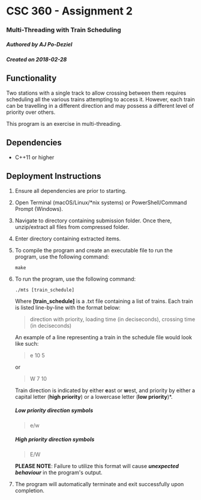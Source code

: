 # CSC 360 - Assignment 2
### Multi-Threading with Train Scheduling

##### Authored by AJ Po-Deziel
##### Created on 2018-02-28

## Functionality
Two stations with a single track to allow crossing between them requires
scheduling all the various trains attempting to access it. However, each train
can be travelling in a different direction and may possess a different level
of priority over others.

This program is an exercise in multi-threading.

## Dependencies
* C++11 or higher

## Deployment Instructions
1. Ensure all dependencies are prior to starting.

2. Open Terminal (macOS/Linux/*nix systems) or PowerShell/Command Prompt (Windows).

3. Navigate to directory containing submission folder. Once there, unzip/extract
   all files from compressed folder.

4. Enter directory containing extracted items.

5. To compile the program and create an executable file to run the program,
   use the following command:
   ```
   make
   ```

6. To run the program, use the following command:
   ```
   ./mts [train_schedule]
   ```
   Where **[train_schedule]** is a .txt file containing a list of trains.
   Each train is listed line-by-line with the format below:
   > direction with priority, loading time (in deciseconds), crossing time (in deciseconds)

   An example of a line representing a train in the schedule file would look like such:
   > e 10 5

   or

   > W 7 10

   Train direction is indicated by either **e**ast or **w**est, and priority
   by either a capital letter (**high priority**) or a lowercase letter (**low priority**)*.

   ##### Low priority direction symbols
   > e/w

   ##### High priority direction symbols
   > E/W

   **PLEASE NOTE**: Failure to utilize this format will cause **_unexpected behaviour_**
   in the program's output.

7. The program will automatically terminate and exit successfully upon completion.

